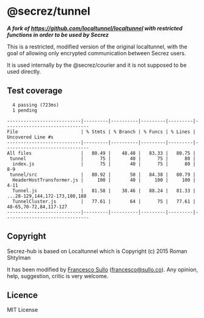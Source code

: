 # @secrez/tunnel

**_A fork of https://github.com/localtunnel/localtunnel with restricted functions in order to be used by Secrez_**

This is a restricted, modified version of the original localtunnel, with the goal of allowing only encrypted communication between Secrez users.

It is used internally by the @secrez/courier and it is not supposed to be used directly.

## Test coverage

```
  4 passing (723ms)
  1 pending

---------------------------|---------|----------|---------|---------|-------------------------------
File                       | % Stmts | % Branch | % Funcs | % Lines | Uncovered Line #s
---------------------------|---------|----------|---------|---------|-------------------------------
All files                  |   80.49 |    48.48 |   83.33 |   80.75 |
 tunnel                    |      75 |       40 |      75 |      80 |
  index.js                 |      75 |       40 |      75 |      80 | 8-9
 tunnel/src                |   80.92 |       50 |   84.38 |   80.79 |
  HeaderHostTransformer.js |     100 |       40 |     100 |     100 | 4-11
  Tunnel.js                |   81.58 |    38.46 |   88.24 |   81.33 | ...28-129,144,172-173,180,188
  TunnelCluster.js         |   77.61 |       64 |      75 |   77.61 | 48-65,70-72,84,117-127
---------------------------|---------|----------|---------|---------|-------------------------------

```

## Copyright

Secrez-hub is based on Localtunnel which is Copyright (c) 2015 Roman Shtylman

It has been modified by [Francesco Sullo](https://francesco.sullo.co) (<francesco@sullo.co>). Any opinion, help, suggestion, critic is very welcome.

## Licence

MIT License
